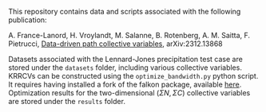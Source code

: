 This repository contains data and scripts associated with the following publication: 

A. France-Lanord, H. Vroylandt, M. Salanne, B. Rotenberg, A. M. Saitta, F. Pietrucci, [Data-driven path collective variables](https://arxiv.org/abs/2312.13868), arXiv:2312.13868

Datasets associated with the Lennard-Jones precipitation test case are stored under the `datasets` folder, including various collective variables. KRRCVs can be constructed using the `optimize_bandwidth.py` python script. It requires having installed a fork of the falkon package, available [here](https://github.com/arthurfl/falkon). Optimization results for the two-dimensional $(\Sigma N, \Sigma C)$ collective variables are stored under the `results` folder. 
